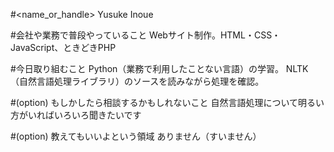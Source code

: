 #<name_or_handle>
Yusuke Inoue

#会社や業務で普段やっていること
Webサイト制作。HTML・CSS・JavaScript、ときどきPHP

#今日取り組むこと
Python（業務で利用したことない言語）の学習。
NLTK（自然言語処理ライブラリ）のソースを読みながら処理を確認。

#(option) もしかしたら相談するかもしれないこと
自然言語処理について明るい方がいればいろいろ聞きたいです

#(option) 教えてもいいよという領域
ありません（すいません）
